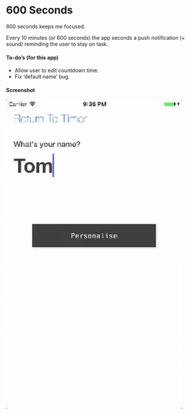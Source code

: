# 600 Seconds

600 seconds keeps me focused. 

Every 10 minutes (or 600 seconds) the app seconds a push notification (+ sound) reminding the user to stay on task.

#### To-do’s (for this app)

- Allow user to edit countdown time.
- Fix ‘default name’ bug.

#### Screenshot

![](https://github.com/tomeehan/600seconds/blob/master/Screenshot.gif?raw=true)